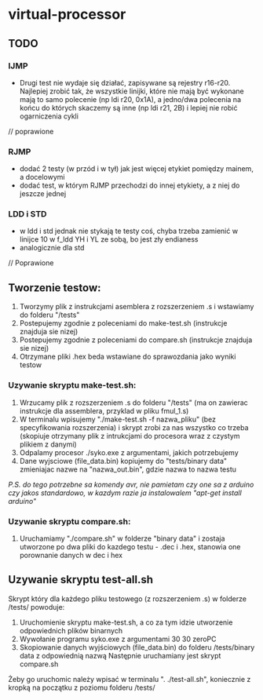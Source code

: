 # virtual-processor

## TODO
### IJMP
+ Drugi test nie wydaje się działać, zapisywane są rejestry r16-r20. Najlepiej zrobić tak, że wszystkie linijki, które nie mają być wykonane mają to samo polecenie (np ldi r20, 0x1A), a jedno/dwa polecenia na końcu do których skaczemy są inne (np ldi r21, 2B) i lepiej nie robić ogarniczenia cykli

// poprawione

### RJMP
+ dodać 2 testy (w przód i w tył) jak jest więcej etykiet pomiędzy mainem, a docelowymi
+ dodać test, w którym RJMP przechodzi do innej etykiety, a z niej do jeszcze jednej

### LDD i STD
+ w ldd i std jednak nie stykają te testy coś, chyba trzeba zamienić w linijce 10 w f_ldd YH i YL ze sobą, bo jest zły endianess
+ analogicznie dla std

// Poprawione


## Tworzenie testow:
1. Tworzymy plik z instrukcjami asemblera z rozszerzeniem .s i wstawiamy do folderu "/tests"
2. Postepujemy zgodnie z poleceniami do make-test.sh (instrukcje znajduja sie nizej)
3. Postepujemy zgodnie z poleceniami do compare.sh (instrukcje znajduja sie nizej)
4. Otrzymane pliki .hex beda wstawiane do sprawozdania jako wyniki testow

### Uzywanie skryptu make-test.sh:
1. Wrzucamy plik z rozszerzeniem .s do folderu "/tests" (ma on zawierac instrukcje dla assemblera, przyklad w pliku fmul_1.s)
2. W terminalu wpisujemy "./make-test.sh -f nazwa_pliku" (bez specyfikowania rozszerzenia) i skrypt zrobi za nas wszystko co trzeba (skopiuje otrzymany plik z intrukcjami do procesora wraz z czystym plikiem z danymi)
3. Odpalamy procesor ./syko.exe z argumentami, jakich potrzebujemy
4. Dane wyjsciowe (file_data.bin) kopiujemy do "tests/binary data" zmieniajac nazwe na "nazwa_out.bin", gdzie nazwa to nazwa testu

_P.S. do tego potrzebne sa komendy avr, nie pamietam czy one sa z arduino czy jakos standardowo, w kazdym razie ja instalowalem "apt-get install arduino"_


### Uzywanie skryptu compare.sh:
1. Uruchamiamy "./compare.sh" w folderze "binary data" i zostaja utworzone po dwa pliki do kazdego testu - .dec i .hex, stanowia one porownanie danych w dec i hex

## Uzywanie skryptu test-all.sh
Skrypt który dla każdego pliku testowego (z rozszerzeniem .s) w folderze /tests/ powoduje:
1. Uruchomienie skryptu make-test.sh, a co za tym idzie utworzenie odpowiednich plików binarnych
2. Wywołanie programu syko.exe z argumentami 30 30 zeroPC
3. Skopiowanie danych wyjściowych (file_data.bin) do folderu /tests/binary data z odpowiednią nazwą
Następnie uruchamiany jest skrypt compare.sh

Żeby go uruchomic należy wpisać w terminalu ". ./test-all.sh", koniecznie z kropką na początku z poziomu folderu /tests/
